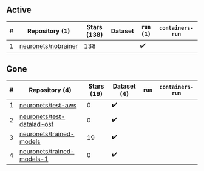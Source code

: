 ## Active
| # | Repository (1) | Stars (138) | Dataset | `run` (1) | `containers-run` |
| --- | --- | --- | --- | --- | --- |
| 1 | [neuronets/nobrainer](https://github.com/neuronets/nobrainer) | 138 |  | :heavy_check_mark: |  |

## Gone
| # | Repository (4) | Stars (19) | Dataset (4) | `run` | `containers-run` |
| --- | --- | --- | --- | --- | --- |
| 1 | [neuronets/test-aws](https://github.com/neuronets/test-aws) | 0 | :heavy_check_mark: |  |  |
| 2 | [neuronets/test-datalad-osf](https://github.com/neuronets/test-datalad-osf) | 0 | :heavy_check_mark: |  |  |
| 3 | [neuronets/trained-models](https://github.com/neuronets/trained-models) | 19 | :heavy_check_mark: |  |  |
| 4 | [neuronets/trained-models-1](https://github.com/neuronets/trained-models-1) | 0 | :heavy_check_mark: |  |  |
